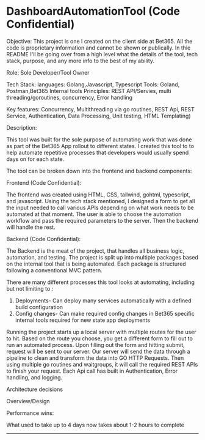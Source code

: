 # DashboardAutomationTool (Code Confidential)
Objective: This project is one I created on the client side at Bet365. All the code is proprietary information and cannot be shown or publically. In thie README I'll be going over from a high level what the details of the tool, tech stack, purpose, and any more info to the best of my ability.

Role: Sole Developer/Tool Owner

Tech Stack:
languages: Golang,Javascript, Typescript
Tools: Goland, Postman,Bet365 Internal tools
Principles: REST API/Servies, multi threading/goroutines, concurrency, Error handling 

Key features: Concurrency, Multithreading via go routines, REST Api, REST Service, Authentication, Data Processing, Unit testing, HTML Templating)

Description:

This tool was built for the sole purpose of automating work that was done as part of the Bet365 App rollout to different states. I created this tool to to help automate repetitive processes that developers would usually spend days on for each state.

The tool can be broken down into the frontend and backend components:

Frontend (Code Confidential):

The frontend was created using HTML, CSS, tailwind, gohtml, typescript, and javascript. Using the tech stack mentioned, I designed a form to get all the input needed to call various APIs depending on what work needs to be automated at that moment. The user is able to choose the automation workflow and pass the required parameters to the server. Then the backend will handle the rest.


Backend (Code Confidential):

The Backend is the meat of the project, that handles all business logic, automation, and testing. The project is split up into multiple packages based on the internal tool that is being automated. Each package is structured following a conventional MVC pattern.


There are many different processes this tool looks at automating, including but not limiting to :
1. Deployments- Can deploy many services automatically with a defined build configuration
2. Config changes- Can make required config changes in Bet365 specific internal tools required for new state app deployments
   
Running the project starts up a local server with multiple routes for the user to hit. Based on the route you choose, you get a different form to fill out to run an automated process. Upon filling out the form and hitting submit, request will be sent to our server. Our server will send the data through a pipeline to clean and transform the data into GO HTTP Requests. Then using multiple go routines and waitgroups, it will call the required REST APIs to finish your request. Each Api call has built in Authentication, Error handling, and logging.



Architecture decisions

Overview/Design

Performance wins:

What used to take up to 4 days now takes about 1-2 hours to complete

_____________
